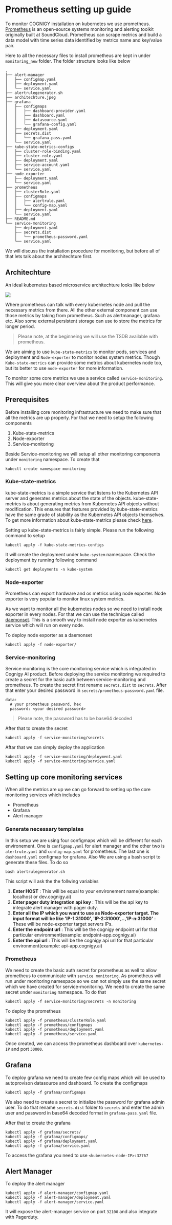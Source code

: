 # Prometheus setting up guide

To monitor COGNIGY installation on kubernetes we use prometheus. [Prometheus](https://prometheus.io/docs/introduction/overview/) is an open-source systems monitoring and alerting toolkit originally built at SoundCloud. Prometheus can scrape metrics and build a data model with time series data identified by metrics name and key/value pair. 

Here to all the necessary files to install prometheus are kept in under `monitoring_new` folder. The folder structure looks like below 

```
.
├── alert-manager
│   ├── configmap.yaml
│   ├── deployment.yaml
│   └── service.yaml
├── alertrulegenerator.sh
├── architechture.jpeg
├── grafana
│   ├── configmaps
│   │   ├── dashboard-provider.yaml
│   │   ├── dashboard.yaml
│   │   ├── datasource.yaml
│   │   └── grafana-config.yaml
│   ├── deployment.yaml
│   ├── secrets.dist
│   │   └── grafana-pass.yaml
│   └── service.yaml
├── kube-state-metrics-configs
│   ├── cluster-role-binding.yaml
│   ├── cluster-role.yaml
│   ├── deployment.yaml
│   ├── service-account.yaml
│   └── service.yaml
├── node-exporter
│   ├── deployment.yaml
│   └── service.yaml
├── prometheus
│   ├── clusterRole.yaml
│   ├── configmaps
│   │   ├── alertrule.yaml
│   │   └── config-map.yaml
│   ├── deployment.yaml
│   └── service.yaml
├── README.md
└── service-monitoring
    ├── deployment.yaml
    ├── secrets.dist
    │   └── prometheus-password.yaml
    └── service.yaml

```
We will discuss the installation procedure for monitoring, but before all of that lets talk about the architechture first. 

## Architechture 

An ideal kubernetes based microservice architechture looks like below 

![](architechture.jpeg)

Where prometheus can talk with every kubernetes node and pull the necessary metrics from there. All the other external component can use those metrics by taking from prometheus. Such as alertmanager, grafana etc. Also some external persistent storage can use to store the metrics for longer period. 

> Please note, at the beginneing we will use the TSDB available with prometheus. 

We are aiming to use `kube-state-metrics` to monitor pods, services and deployment and `Node-exporter` to monitor nodes system metrics. Though `Kube-state-metrics` can provide some metrics about kubernetes node too, but its better to use `node-exporter` for more information.

To monitor some core metrics we use a service called `service-monitoring`. This will give you more clear overview about the product performance. 

## Prerequisites

Before installing core monitoring infrastructure we need to make sure that all the metrics are up properly. For that we need to setup the following components

1. Kube-state-metrics
2. Node-exporter
3. Service-monitoring

Beside Service-monitoring we will setup all other monitoring components under `monitoring` namespace. To create that 
```
kubectl create namespace monitoring
```
### Kube-state-metrics

kube-state-metrics is a simple service that listens to the Kubernetes API server and generates metrics about the state of the objects. kube-state-metrics is about generating metrics from Kubernetes API objects without modification. This ensures that features provided by kube-state-metrics have the same grade of stability as the Kubernetes API objects themselves. To get more information about kube-state-metrics please check [here](https://github.com/kubernetes/kube-state-metrics). 

Setting up kube-state-metrics is fairly simple. Please run the following command to setup 

```
kubectl apply -f kube-state-metrics-configs
```
It will create the deployment under `kube-system` namespace. Check the deployment by running following command

```
kubectl get deployments -n kube-system
```
### Node-exporter

Prometheus can export hardware and os metrics using node exporter. Node exporter is very popular to monitor linux system metrics.

As we want to monitor all the kubernetes nodes so we need to install node exporter in every nodes. For that we can use the technique called [daemonset](https://kubernetes.io/docs/concepts/workloads/controllers/daemonset/). This is a smooth way to install node exporter as kubernetes service which will run on every node. 

To deploy node exporter as a daemonset 

```
kubectl apply -f node-exporter/
```
### Service-monitoring

Service monitoring is the core monitoring service which is integrated in Cognigy AI product. Before deploying the service monitoring we required to create a secret for the basic auth between service-monitoring and prometheus. To create the secret first rename `secrets.dist` to `secrets`. After that enter your desired password in `secrets/prometheus-password.yaml` file. 

```
data:
  # your prometheus password, hex
  password: <your desired password>
```
> Please note, the password has to be base64 decoded 

After that to create the secret
```
kubectl apply -f service-monitoring/secrets
```
Aftar that we can simply deploy the application 

```
kubectl apply -f service-monitoring/deployment.yaml
kubectl apply -f service-monitoring/service.yaml
```
## Setting up core monitoring services

When all the metrics are up we can go forward to setting up the core monitoring services which includes 
- Prometheus
- Grafana
- Alert manager 

### Generate necessary templates 

In this setup we are using four configmaps which will be different for each environement. One is `configmap.yaml` for alert manager and the other two is  `alertrule.yaml` and `config-map.yaml` for prometheus. The last one is `dashboard.yaml` configmap for grafana. Also We are using a bash script to generate these files. To do so 

```
bash alertrulegenerator.sh
```
This script will ask the the follwing variables
1. **Enter HOST** : This will be equal to your environement name(example: localhost or dev.cognigy.ai) 
2. **Enter pager duty integration api key** :  This will be the api key to integrate alert manager with pager duty. 
3. **Enter all the IP which you want to use as Node-exporter target. The input format will be like 'IP-1:31000', 'IP-2:31000',..,'IP-n:31000'** : These will be node-exporter target servers IPs. 
4. **Enter the endpoint url** : This will be the cognigy endpoint url for that particular environment(example: endpoint-app.cognigy.ai)
5. **Enter the api url** : This will be the cognigy api url for that particular environment(example: api-app.cognigy.ai)

### Prometheus 

We need to create the basic auth secret for prometheus as well to allow prometheus to communicate with `service monitoring`. As prometheus will run under monitoring namespace so we can not simply use the same secret which we have created for service-monitoring. We need to create the same secret under `monitoring` namespace. To do that 

```
kubectl apply -f service-monitoring/secrets -n monitoring  
```
To deploy the prometheus 

```
kubectl apply -f prometheus/clusterRole.yaml
kubectl apply -f prometheus/configmaps
kubectl apply -f prometheus/deployment.yaml
kubectl apply -f prometheus/service.yaml
```
Once created, we can access the prometheus dashboard over `kubernetes-IP` and port `30000`. 

## Grafana

To deploy grafana we need to create few config maps which will be used to autoprovison datasource and dashboard. To create the configmaps
```
kubectl apply -f grafana/configmaps
```
We also need to create a secret to initialize the password for grafana admin user. To do that rename `secrets.dist` folder to `secrets` and enter the admin user and password in base64 decoded format in `grafana-pass.yaml` file. 

After that to create the grafana 
```
kubectl apply -f grafana/secrets/
kubectl apply -f grafana/configmaps/
kubectl apply -f grafana/deployment.yaml
kubectl apply -f grafana/service.yaml
```
To access the grafana you need to use `<kubernetes-node-IP>:32767` 

## Alert Manager 

To deploy the alert manager 

```
kubectl apply -f alert-manager/configmap.yaml
kubectl apply -f alert-manager/deployment.yaml
kubectl apply -f alert-manager/service.yaml
```
It will expose the alert-manager service on port `32100` and also integrate with Pagerduty. 
